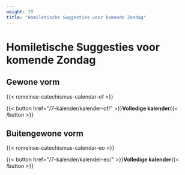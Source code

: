 ```yaml
---
weight: 70
title: "Homiletische Suggesties voor komende Zondag"
---
```


# Homiletische Suggesties voor komende Zondag

## Gewone vorm

{{< romeinse-catechismus-calendar-of >}}

{{< button href="/7-kalender/kalender-of/" >}}**Volledige kalender**{{< /button >}}

## Buitengewone vorm

{{< romeinse-catechismus-calendar-eo >}}

{{< button href="/7-kalender/kalender-eo/" >}}**Volledige kalender**{{< /button >}}
